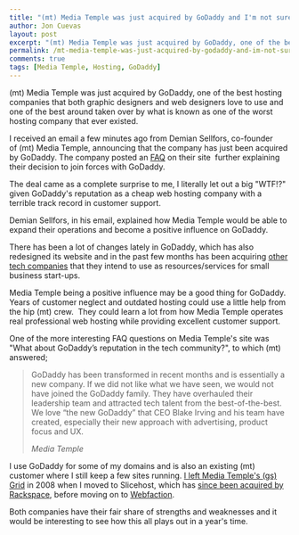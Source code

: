 ```yaml
---
title: "(mt) Media Temple was just acquired by GoDaddy and I'm not sure if that's a good thing"
author: Jon Cuevas
layout: post
excerpt: "(mt) Media Temple was just acquired by GoDaddy, one of the best hosting companies that both graphic designers and web designers love to use and one of the best around taken over by what is known as one of the worst hosting company that ever existed."
permalink: /mt-media-temple-was-just-acquired-by-godaddy-and-im-not-sure-if-thats-a-good-thing-2026/
comments: true
tags: [Media Temple, Hosting, GoDaddy]
---
```

<p class="lead">(mt) Media Temple was just acquired by GoDaddy, one of the best hosting companies that both graphic designers and web designers love to use and one of the best around taken over by what is known as one of the worst hosting company that ever existed.</p>

<!--more-->

I received an email a few minutes ago from Demian Sellfors, co-founder of (mt) Media Temple, announcing that the company has just been acquired by GoDaddy. The company posted an [FAQ][1] on their site  further explaining their decision to join forces with GoDaddy.

The deal came as a complete surprise to me, I literally let out a big "WTF!?" given GoDaddy's reputation as a cheap web hosting company with a terrible track record in customer support.

Demian Sellfors, in his email, explained how Media Temple would be able to expand their operations and become a positive influence on GoDaddy.

There has been a lot of changes lately in GoDaddy, which has also redesigned its website and in the past few months has been acquiring [other tech companies][2] that they intend to use as resources/services for small business start-ups.

Media Temple being a positive influence may be a good thing for GoDaddy. Years of customer neglect and outdated hosting could use a little help from the hip (mt) crew.  They could learn a lot from how Media Temple operates real professional web hosting while providing excellent customer support.

One of the more interesting FAQ questions on Media Temple's site was "What about GoDaddy’s reputation in the tech community?", to which (mt) answered;

<blockquote>
	<p class="lead">GoDaddy has been transformed in recent months and is essentially a new company. If we did not like what we have seen, we would not have joined the GoDaddy family. They have overhauled their leadership team and attracted tech talent from the best-of-the-best. We love “the new GoDaddy” that CEO Blake Irving and his team have created, especially their new approach with advertising, product focus and UX.</p>
	<cite>Media Temple</cite>
</blockquote>

I use GoDaddy for some of my domains and is also an existing (mt) customer where I still keep a few sites running. [I left Media Temple's (gs) Grid][3] in 2008 when I moved to Slicehost, which has [since been acquired by Rackspace][4], before moving on to [Webfaction][5].

Both companies have their fair share of strengths and weaknesses and it would be interesting to see how this all plays out in a year's time.

 [1]: http://weblog.mediatemple.net/2013/10/15/faqs-about-the-godaddy-acquisition
 [2]: http://www.godaddy.com/news/article/godaddy-acquires-ronin-integrates-invoicing-into-online-bookkeeping.aspx
 [3]: http://archondigital.com/v5/internet/hosting/saying-goodbye-to-the-grid/
 [4]: http://archondigital.com/v5/internet/hosting/rackspace-acquires-slicehost-and-jungle-disk/
 [5]: http://archondigital.com/webfaction-hosting-sucks-1005/